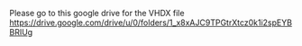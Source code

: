 Please go to this google drive for the VHDX file https://drive.google.com/drive/u/0/folders/1_x8xAJC9TPGtrXtcz0k1i2spEYBBRIUg
